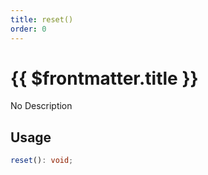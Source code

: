 ```yaml
---
title: reset()
order: 0
---
```


# {{ $frontmatter.title }}

No Description

## Usage

```ts
reset(): void;
```
